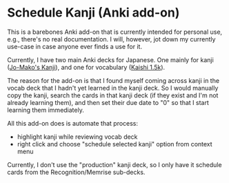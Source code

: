 # Schedule Kanji (Anki add-on)

This is a barebones Anki add-on that is currently intended for personal use, e.g., there's no real documentation. I will, however, jot down my currently use-case in case anyone ever finds a use for it. 

Currently, I have two main Anki decks for Japanese. One mainly for kanji ([Jo-Mako's Kanji](https://ankiweb.net/shared/info/1162394272)), and one for vocabulary ([Kaishi 1.5k](https://ankiweb.net/shared/info/1196762551)). 

The reason for the add-on is that I found myself coming across kanji in the vocab deck that I hadn't yet learned in the kanji deck. So I would manually copy the kanji, search the cards in that kanji deck (if they exist and I'm not already learning them), and then set their due date to "0" so that I start learning them immediately.

All this add-on does is automate that process:
- highlight kanji while reviewing vocab deck
- right click and choose "schedule selected kanji" option from context menu

Currently, I don't use the "production" kanji deck, so I only have it schedule cards from the Recognition/Memrise sub-decks. 